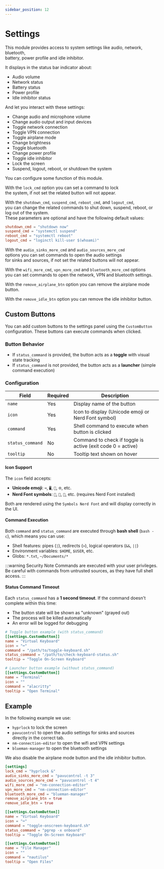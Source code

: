 ```yaml
---
sidebar_position: 12
---
```


# Settings

This module provides access to system settings like audio, network, bluetooth,  
battery, power profile and idle inhibitor.

It displays in the status bar indicator about:

- Audio volume
- Network status
- Battery status
- Power profile
- Idle inhibitor status

And let you interact with these settings:

- Change audio and microphone volume
- Change audio output and input devices
- Toggle network connection
- Toggle VPN connection
- Toggle airplane mode
- Change brightness
- Toggle bluetooth
- Change power profile
- Toggle idle inhibitor
- Lock the screen
- Suspend, logout, reboot, or shutdown the system

You can configure some function of this module.

With the `lock_cmd` option you can set a command to lock  
the system, if not set the related button will not appear.

With the `shutdown_cmd`, `suspend_cmd`, `reboot_cmd`, and `logout_cmd`,  
you can change the related commands to shut down, suspend, reboot,
or log out of the system.  
These parameters are optional and have the following default values:

```toml
shutdown_cmd = "shutdown now"
suspend_cmd = "systemctl suspend"
reboot_cmd = "systemctl reboot"
logout_cmd = "loginctl kill-user $(whoami)"
```

With the `audio_sinks_more_cmd` and `audio_sources_more_cmd`  
options you can set commands to open the audio settings  
for sinks and sources, if not set the related buttons will not appear.

With the `wifi_more_cmd`, `vpn_more_cmd` and `bluetooth_more_cmd` options  
you can set commands to open the network, VPN and bluetooth settings.

With the `remove_airplane_btn` option you can remove the airplane mode button.

With the `remove_idle_btn` option you can remove the idle inhibitor button.

## Custom Buttons

You can add custom buttons to the settings panel using the `CustomButton` configuration.
These buttons can execute commands when clicked.

### Button Behavior

- If `status_command` is provided, the button acts as a **toggle** with visual state tracking
- If `status_command` is not provided, the button acts as a **launcher** (simple command execution)

### Configuration

| Field            | Required | Description                                                 |
| ---------------- | -------- | ----------------------------------------------------------- |
| `name`           | Yes      | Display name of the button                                  |
| `icon`           | Yes      | Icon to display (Unicode emoji or Nerd Font symbol)         |
| `command`        | Yes      | Shell command to execute when button is clicked             |
| `status_command` | No       | Command to check if toggle is active (exit code 0 = active) |
| `tooltip`        | No       | Tooltip text shown on hover                                 |

#### Icon Support

The `icon` field accepts:
- **Unicode emoji**: `⌨️`, `🖥️`, `📁`, `🌐`, etc.
- **Nerd Font symbols**: `󰌓`, ``, ``, etc. (requires Nerd Font installed)

Both are rendered using the `Symbols Nerd Font` and will display correctly in the UI.

#### Command Execution

Both `command` and `status_command` are executed through **bash shell** (`bash -c`), which means you can use:
- Shell features: pipes (`|`), redirects (`>`), logical operators (`&&`, `||`)
- Environment variables: `$HOME`, `$USER`, etc.
- Globs: `*.txt`, `~/Documents/*`

:::warning Security Note
Commands are executed with your user privileges. Be careful with commands from untrusted sources, as they have full shell access.
:::

#### Status Command Timeout

Each `status_command` has a **1 second timeout**. If the command doesn't complete within this time:
- The button state will be shown as "unknown" (grayed out)
- The process will be killed automatically
- An error will be logged for debugging

```toml
# Toggle button example (with status_command)
[[settings.CustomButton]]
name = "Virtual Keyboard"
icon = "⌨️"
command = "/path/to/toggle-keyboard.sh"
status_command = "/path/to/check-keyboard-status.sh"
tooltip = "Toggle On-Screen Keyboard"

# Launcher button example (without status_command)
[[settings.CustomButton]]
name = "Terminal"
icon = ""
command = "alacritty"
tooltip = "Open Terminal"
```

## Example

In the following example we use:

- `hyprlock` to lock the screen
- `pavucontrol` to open the audio settings for sinks and sources  
  directly in the correct tab.
- `nm-connection-editor` to open the wifi and VPN settings
- `blueman-manager` to open the bluetooth settings

We also disable the airplane mode button and the idle inhibitor button.

```toml
[settings]
lock_cmd = "hyprlock &"
audio_sinks_more_cmd = "pavucontrol -t 3"
audio_sources_more_cmd = "pavucontrol -t 4"
wifi_more_cmd = "nm-connection-editor"
vpn_more_cmd = "nm-connection-editor"
bluetooth_more_cmd = "blueman-manager"
remove_airplane_btn = true
remove_idle_btn = true

[[settings.CustomButton]]
name = "Virtual Keyboard"
icon = "⌨️"
command = "toggle-onscreen-keyboard.sh"
status_command = "pgrep -x onboard"
tooltip = "Toggle On-Screen Keyboard"

[[settings.CustomButton]]
name = "File Manager"
icon = ""
command = "nautilus"
tooltip = "Open Files"
```
